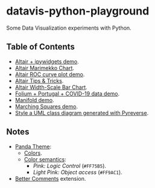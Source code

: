 # datavis-python-playground

Some Data Visualization experiments with Python.

## Table of Contents

- [Altair + ipywidgets demo](altair-plus-ipywidgets-demo).
- [Altair Marimekko Chart](altair-marimekko-chart).
- [Altair ROC curve plot demo](altair-roc-curve-demo).
- [Altair Tips & Tricks](altair-tips-and-tricks).
- [Altair Width-Scale Bar Chart](altair-width-scale-bar-chart).
- [Folium + Portugal + COVID-19 data demo](folium-portugal-covid19-demo).
- [Manifold demo](manifold-demo).
- [Marching Squares demo](marching-squares-demo).
- [Style a UML class diagram generated with Pyreverse](uml-class-diagram-pyreverse).

## Notes

- [Panda Theme](https://marketplace.visualstudio.com/items?itemName=tinkertrain.theme-panda):
  - [Colors](https://github.com/tinkertrain/panda-syntax-vscode/blob/master/themes/colors.yaml).
  - [Color semantics](https://github.com/tinkertrain/panda-syntax-vscode/blob/master/Color%20Semantics.md):
    - _Pink: Logic Control_ (`#FF75B5`).
    - _Light Pink: Object access_ (`#FF9AC1`).
- [Better Comments](https://marketplace.visualstudio.com/items?itemName=aaron-bond.better-comments) extension.
